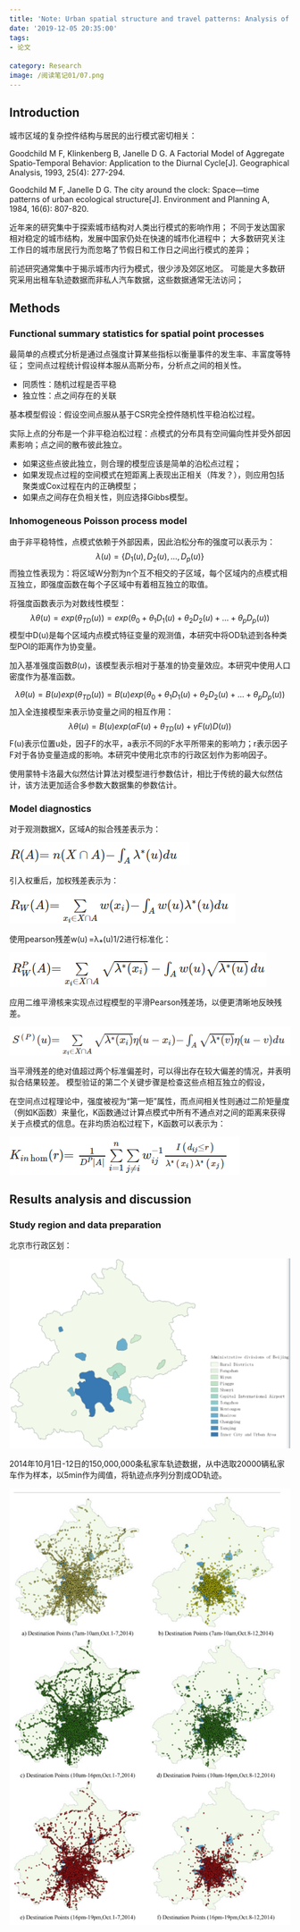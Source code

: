 ```yaml
---
title: 'Note: Urban spatial structure and travel patterns: Analysis of workday and holiday travel using inhomogeneous Poisson point process models'
date: '2019-12-05 20:35:00'
tags: 
- 论文

category: Research
image: /阅读笔记01/07.png
---
```


## Introduction
城市区域的复杂控件结构与居民的出行模式密切相关：


Goodchild M F, Klinkenberg B, Janelle D G. A Factorial Model of Aggregate Spatio‐Temporal Behavior: Application to the Diurnal Cycle[J]. Geographical Analysis, 1993, 25(4): 277-294.


Goodchild M F, Janelle D G. The city around the clock: Space—time patterns of urban ecological structure[J]. Environment and Planning A, 1984, 16(6): 807-820.


近年来的研究集中于探索城市结构对人类出行模式的影响作用；
不同于发达国家相对稳定的城市结构，发展中国家仍处在快速的城市化进程中；
大多数研究关注工作日的城市居民行为而忽略了节假日和工作日之间出行模式的差异；


前述研究通常集中于揭示城市内行为模式，很少涉及郊区地区。 可能是大多数研究采用出租车轨迹数据而非私人汽车数据，这些数据通常无法访问；

## Methods
### Functional summary statistics for spatial point processes
最简单的点模式分析是通过点强度计算某些指标以衡量事件的发生率、丰富度等特征；
空间点过程统计假设样本服从高斯分布，分析点之间的相关性。
- 同质性：随机过程是否平稳
- 独立性：点之间存在的关联

基本模型假设：假设空间点服从基于CSR完全控件随机性平稳泊松过程。


实际上点的分布是一个非平稳泊松过程：点模式的分布具有空间偏向性并受外部因素影响；点之间的散布彼此独立。
- 如果这些点彼此独立，则合理的模型应该是简单的泊松点过程；
- 如果发现点过程的空间模式在短距离上表现出正相关（阵发？），则应用包括聚类或Cox过程在内的正确模型； 
- 如果点之间存在负相关性，则应选择Gibbs模型。


### Inhomogeneous Poisson process model
由于非平稳特性，点模式依赖于外部因素，因此泊松分布的强度可以表示为：
$$\lambda(u) = \{D_1(u), D_2(u), …, D_p(u)\}$$
而独立性表现为：将区域W分割为n个互不相交的子区域，每个区域内的点模式相互独立，即强度函数在每个子区域中有着相互独立的取值。


将强度函数表示为对数线性模型：
$$λθ(u)=exp(θ_{TD}(u))=exp(θ_0+θ_1D_1(u)+θ_2D_2(u)+…+θ_pD_p(u))$$
模型中D(u)是每个区域内点模式特征变量的观测值，本研究中将OD轨迹到各种类型POI的距离作为协变量。

加入基准强度函数$B(u)$，该模型表示相对于基准的协变量效应。本研究中使用人口密度作为基准函数。

$$λθ(u)=B(u)exp(θ_{TD}(u))=B(u)exp(θ_0+θ_1D_1(u)+θ_2D_2(u)+…+θ_pD_p(u))$$
加入全连接模型来表示协变量之间的相互作用：
$$λθ(u)=B(u)exp(αF(u)+θ_{TD}(u)+γF(u)D(u))$$
F(u)表示位置u处，因子F的水平，a表示不同的F水平所带来的影响力；r表示因子F对于各协变量造成的影响。本研究中使用北京市的行政区划作为影响因子。

使用蒙特卡洛最大似然估计算法对模型进行参数估计，相比于传统的最大似然估计，该方法更加适合多参数大数据集的参数估计。
### Model diagnostics
对于观测数据X，区域A的拟合残差表示为：

![](../public/阅读笔记01\01.png)

引入权重后，加权残差表示为：

![](../public/阅读笔记01\02.png)

使用pearson残差w(u) =λ⁎(u)1/2进行标准化：

![](../public/阅读笔记01\03.png)

应用二维平滑核来实现点过程模型的平滑Pearson残差场，以便更清晰地反映残差。

![](../public/阅读笔记01\04.png)

当平滑残差的绝对值超过两个标准偏差时，可以得出存在较大偏差的情况，并表明拟合结果较差。
模型验证的第二个关键步骤是检查这些点相互独立的假设，

在空间点过程理论中，强度被视为“第一矩”属性，而点间相关性则通过二阶矩量度（例如K函数）来量化，K函数通过计算点模式中所有不通点对之间的距离来获得关于点模式的信息。在非均质泊松过程下，K函数可以表示为：

![](../public/阅读笔记01\05.png)

## Results analysis and discussion
### Study region and data preparation
北京市行政区划：

![](../public/阅读笔记01\06.png)

2014年10月1日-12日的150,000,000条私家车轨迹数据，从中选取20000辆私家车作为样本，以5min作为阈值，将轨迹点序列分割成OD轨迹。

![](../public/阅读笔记01\07.png)
